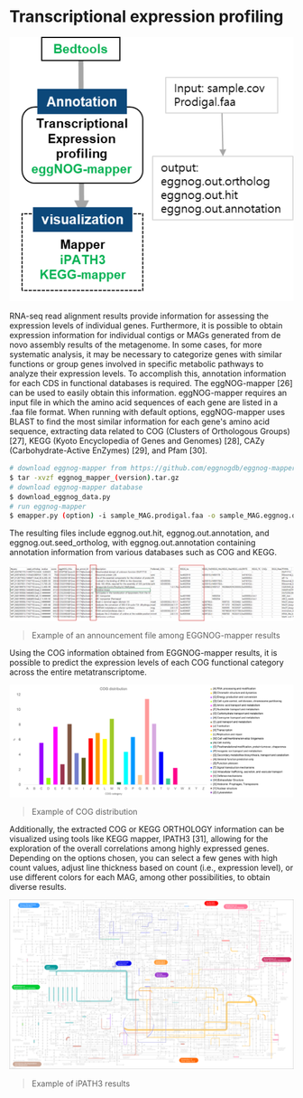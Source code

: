 # Transcriptional expression profiling

![pipeline](https://github.com/sujin9819/MetaInsight/blob/main/SOP/MetaTranscriptomic/img/T_7_1.png?raw=true)


RNA-seq read alignment results provide information for assessing the expression levels of individual genes.
Furthermore, it is possible to obtain expression information for individual contigs or MAGs generated from de novo assembly results of the metagenome.
In some cases, for more systematic analysis, it may be necessary to categorize genes with similar functions or group genes involved in specific metabolic pathways to analyze their expression levels.
To accomplish this, annotation information for each CDS in functional databases is required.
The eggNOG-mapper [26] can be used to easily obtain this information. eggNOG-mapper requires an input file in which the amino acid sequences of each gene are listed in a .faa file format.
When running with default options, eggNOG-mapper uses BLAST to find the most similar information for each gene's amino acid sequence, extracting data related to COG (Clusters of Orthologous Groups) [27], KEGG (Kyoto Encyclopedia of Genes and Genomes) [28], CAZy (Carbohydrate-Active EnZymes) [29], and Pfam [30].  

```bash
# download eggnog-mapper from https://github.com/eggnogdb/eggnog-mapper/releases/latest
$ tar -xvzf eggnog_mapper_(version).tar.gz
# download eggnog-mapper database
$ download_eggnog_data.py
# run eggnog-mapper
$ emapper.py (option) -i sample_MAG.prodigal.faa -o sample_MAG.eggnog.out
```

The resulting files include eggnog.out.hit, eggnog.out.annotation, and eggnog.out.seed_ortholog, with eggnog.out.annotation containing annotation information from various databases such as COG and KEGG.

![eggnog](https://github.com/sujin9819/MetaInsight/blob/main/SOP/MetaTranscriptomic/img/T_7_2.png?raw=true)
> Example of an announcement file among EGGNOG-mapper results  

Using the COG information obtained from EGGNOG-mapper results, it is possible to predict the expression levels of each COG functional category across the entire metatranscriptome.  

![COG](https://github.com/sujin9819/MetaInsight/blob/main/SOP/MetaTranscriptomic/img/T_7_3.png?raw=true)
> Example of COG distribution  

Additionally, the extracted COG or KEGG ORTHOLOGY information can be visualized using tools like KEGG mapper, IPATH3 [31], allowing for the exploration of the overall correlations among highly expressed genes. Depending on the options chosen, you can select a few genes with high count values, adjust line thickness based on count (i.e., expression level), or use different colors for each MAG, among other possibilities, to obtain diverse results.  

![ipath](https://github.com/sujin9819/MetaInsight/blob/main/SOP/MetaTranscriptomic/img/T_7_4.png?raw=true)
> Example of iPATH3 results 

